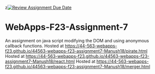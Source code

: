 z[![Review Assignment Due Date](https://classroom.github.com/assets/deadline-readme-button-24ddc0f5d75046c5622901739e7c5dd533143b0c8e959d652212380cedb1ea36.svg)](https://classroom.github.com/a/Kv-XePEp)
# WebApps-F23-Assignment-7
An assignment on java script modifying the DOM and using anonymous callback functions.
Hosted at https://44-563-webapps-f23.github.io/44563-webapps-f23-assignment7-Manush18/pirate.html
Hosted at https://44-563-webapps-f23.github.io/44563-webapps-f23-assignment7-Manush18/react.html
Hosted at https://44-563-webapps-f23.github.io/44563-webapps-f23-assignment7-Manush18/merger.html